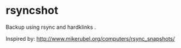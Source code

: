 # rsyncshot

Backup using rsync and hardklinks .  

Inspired by: http://www.mikerubel.org/computers/rsync_snapshots/
